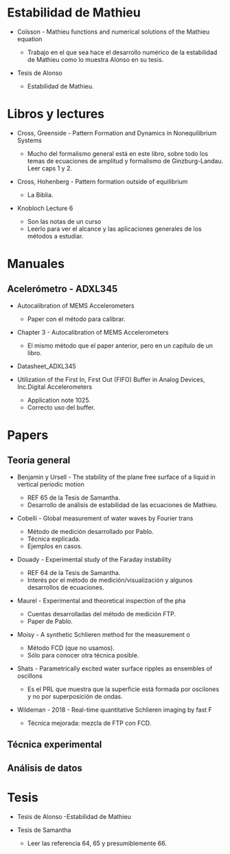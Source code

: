 # Estabilidad de Mathieu

- Coïsson - Mathieu functions and numerical solutions of the Mathieu equation
	- Trabajo en el que sea hace el desarrollo numérico de la estabilidad de Mathieu como lo muestra Alonso en su tesis.

- Tesis de Alonso
	- Estabilidad de Mathieu.

# Libros y lectures

- Cross, Greenside - Pattern Formation and Dynamics in Nonequilibrium Systems
	- Mucho del formalismo general está en este libro, sobre todo los temas de ecuaciones de amplitud y formalismo de Ginzburg-Landau. Leer caps 1 y 2.

- Cross, Hohenberg - Pattern formation outside of equilibrium
	- La Biblia.

- Knobloch Lecture 6
	- Son las notas de un curso
	- Leerlo para ver el alcance y las aplicaciones generales de los métodos a estudiar.

# Manuales

## Acelerómetro - ADXL345

- Autocalibration of MEMS Accelerometers
	- Paper con el método para calibrar.

- Chapter 3 - Autocalibration of MEMS Accelerometers
	- El mismo método que el paper anterior, pero en un capítulo de un libro. 

- Datasheet_ADXL345

- Utilization of the First In, First Out (FIFO) Buffer in Analog Devices, Inc.Digital Accelerometers
	- Application note 1025.
	- Correcto uso del buffer. 

# Papers

## Teoría general

- Benjamin y Ursell - The stability of the plane free surface of a liquid in vertical periodic motion
	- REF 65 de la Tesis de Samantha.
	- Desarrollo de análisis de estabilidad de las ecuaciones de Mathieu.
	
- Cobelli - Global measurement of water waves by Fourier trans
	- Método de medición desarrollado por Pablo.
	- Técnica explicada.
	- Ejemplos en casos.

- Douady  - Experimental study of the Faraday instability
	- REF 64 de la Tesis de Samantha.
	- Interés por el método de medición/visualización y algunos desarrollos de ecuaciones.

- Maurel - Experimental and theoretical inspection of the pha
	- Cuentas desarrolladas del método de medición FTP.
	- Paper de Pablo.
	
- Moisy - A synthetic Schlieren method for the measurement o
	- Método FCD (que no usamos).
	- Sólo para conocer otra técnica posible.
	
- Shats - Parametrically excited water surface ripples as ensembles of oscillons
	- Es el PRL que muestra que la superficie está formada por oscilones y no por superposición de ondas.


- Wildeman - 2018 - Real-time quantitative Schlieren imaging by fast F
	- Técnica mejorada: mezcla de FTP con FCD.

## Técnica experimental

## Análisis de datos

	
# Tesis

- Tesis de Alonso
	-Estabilidad de Mathieu

- Tesis de Samantha
	- Leer las referencia 64, 65 y presumiblemente 66.

